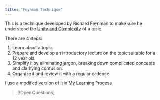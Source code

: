 ```yaml
---
title: "Feynman Technique"
---
```

This is a technique developed by Richard Feynman to make sure he understood the [Unity and Complexity](Unity%20and%20Complexity.md) of a topic.

There are 4 steps:
1. Learn about a topic.
2. Prepare and develop an introductory lecture on the topic suitable for a 12 year old.
3. Simplify it by eliminating jargon, breaking down complicated concepts and clarifying confusion.
4. Organize it and review it with a regular cadence.

I use a modified version of it in [My Learning Process](My%20Learning%20Process.md)

>[!Open Questions]
>